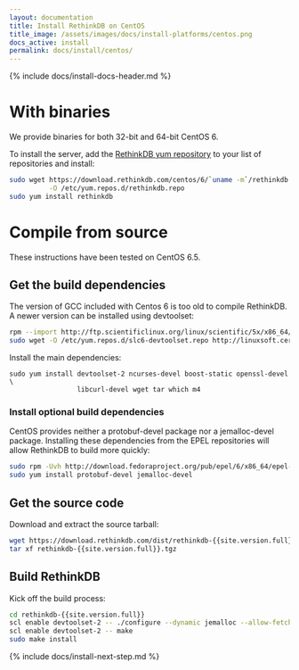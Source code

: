 ```yaml
---
layout: documentation
title: Install RethinkDB on CentOS
title_image: /assets/images/docs/install-platforms/centos.png
docs_active: install
permalink: docs/install/centos/
---
```

{% include docs/install-docs-header.md %}

# With binaries #

We provide binaries for both 32-bit and 64-bit CentOS 6.

To install the server, add the [RethinkDB yum repository](http://download.rethinkdb.com/centos) to your list of repositories and install:

```bash
sudo wget https://download.rethinkdb.com/centos/6/`uname -m`/rethinkdb.repo \
          -O /etc/yum.repos.d/rethinkdb.repo
sudo yum install rethinkdb
```

# Compile from source #

These instructions have been tested on CentOS 6.5.

## Get the build dependencies ##

The version of GCC included with Centos 6 is too old to compile RethinkDB. A newer version can be installed using devtoolset:

```bash
rpm --import http://ftp.scientificlinux.org/linux/scientific/5x/x86_64/RPM-GPG-KEYs/RPM-GPG-KEY-cern
sudo wget -O /etc/yum.repos.d/slc6-devtoolset.repo http://linuxsoft.cern.ch/cern/devtoolset/slc6-devtoolset.repo
```

Install the main dependencies:

```
sudo yum install devtoolset-2 ncurses-devel boost-static openssl-devel \
                 libcurl-devel wget tar which m4
```

### Install optional build dependencies ###

CentOS provides neither a protobuf-devel package nor a jemalloc-devel
package. Installing these dependencies from the EPEL repositories will
allow RethinkDB to build more quickly:

```bash
sudo rpm -Uvh http://download.fedoraproject.org/pub/epel/6/x86_64/epel-release-6-8.noarch.rpm
sudo yum install protobuf-devel jemalloc-devel
```

## Get the source code ##

Download and extract the source tarball:

```bash
wget https://download.rethinkdb.com/dist/rethinkdb-{{site.version.full}}.tgz
tar xf rethinkdb-{{site.version.full}}.tgz
```

## Build RethinkDB ##

Kick off the build process:

```bash
cd rethinkdb-{{site.version.full}}
scl enable devtoolset-2 -- ./configure --dynamic jemalloc --allow-fetch
scl enable devtoolset-2 -- make
sudo make install
```

{% include docs/install-next-step.md %}
